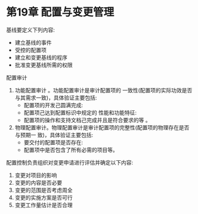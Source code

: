 # 第19章 配置与变更管理

基线要定义下列内容:
- 建立基线的事件
- 受控的配置项
- 建立和变更基线的程序
- 批准变更基线所需的权限

配置审计
1. 功能配置审计 。功能配置审计是审计配置项的 一致性(配置项的实际功效是否与其需求一致)，具体验证主要包括:
    - 配置项的开发己圆满完成:
    - 配置项己达到配置标识中规定的 性能和功能特征:
    - 配置项的操作和支持文档己完成并且是符合要求的等 。
2. 物理配置审计。物理配置审计是审计配置项的完整性(配置项的物理存在是否与预期一 致)，具体验证主要包括:
    - 要交付的配置项是否存在:
    - 配置项中是否包含了所有必需的项目等。


配置控制负责组织对变更申请进行评估并确定以下内容:
1. 变更对项目的影响
2. 变更的内容是否必要
3. 变更的范围是否考虑周全
4. 变更的实施方案是否可行
5. 变更工作量估计是否合理
